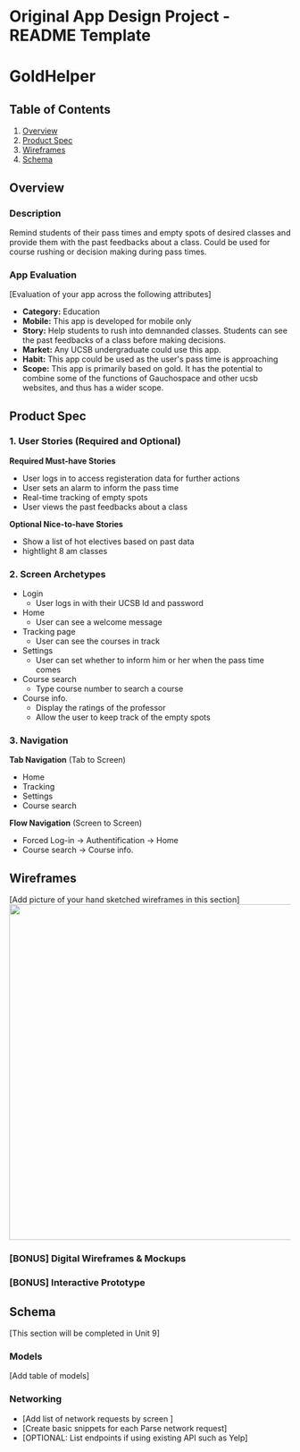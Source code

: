 Original App Design Project - README Template
===

# GoldHelper

## Table of Contents
1. [Overview](#Overview)
1. [Product Spec](#Product-Spec)
1. [Wireframes](#Wireframes)
2. [Schema](#Schema)

## Overview
### Description
Remind students of their pass times and empty spots of desired classes and provide them with the past feedbacks about a class. Could be used for course rushing or decision making during pass times.

### App Evaluation
[Evaluation of your app across the following attributes]
- **Category:** Education
- **Mobile:** This app is developed for mobile only
- **Story:** Help students to rush into demnanded classes. Students can see the past feedbacks of a class before making decisions. 
- **Market:** Any UCSB undergraduate could use this app.
- **Habit:** This app could be used as the user's pass time is approaching
- **Scope:** This app is primarily based on gold. It has the potential to combine some of the functions of Gauchospace and other ucsb websites, and thus has a wider scope. 

## Product Spec

### 1. User Stories (Required and Optional)

**Required Must-have Stories**

* User logs in to access registeration data for further actions
* User sets an alarm to inform the pass time
* Real-time tracking of empty spots
* User views the past feedbacks about a class

**Optional Nice-to-have Stories**

* Show a list of hot electives based on past data
* hightlight 8 am classes

### 2. Screen Archetypes

* Login
   * User logs in with their UCSB Id and password
* Home
   * User can see a welcome message
* Tracking page 
   * User can see the courses in track
* Settings
   * User can set whether to inform him or her when the pass time comes
* Course search
   * Type course number to search a course
* Course info.
   * Display the ratings of the professor
   * Allow the user to keep track of the empty spots

### 3. Navigation

**Tab Navigation** (Tab to Screen)

* Home
* Tracking
* Settings
* Course search

**Flow Navigation** (Screen to Screen)

* Forced Log-in -> Authentification -> Home
* Course search -> Course info.

## Wireframes
[Add picture of your hand sketched wireframes in this section]
<img src="wireframes.url" width=600>

### [BONUS] Digital Wireframes & Mockups

### [BONUS] Interactive Prototype

## Schema 
[This section will be completed in Unit 9]
### Models
[Add table of models]
### Networking
- [Add list of network requests by screen ]
- [Create basic snippets for each Parse network request]
- [OPTIONAL: List endpoints if using existing API such as Yelp]
